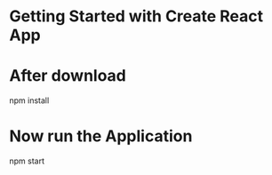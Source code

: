 # Getting Started with Create React App

# After download    

npm install

# Now run the Application

npm start
